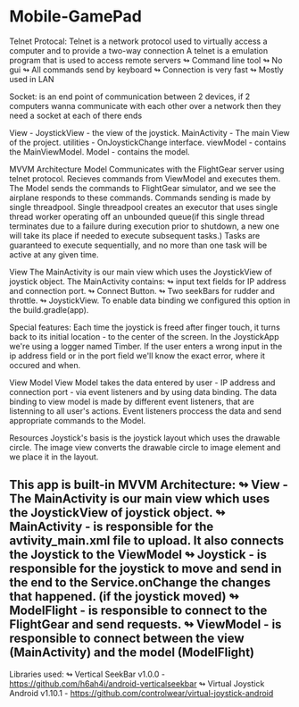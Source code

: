 # Mobile-GamePad

Telnet Protocal: Telnet is a network protocol used to virtually access a computer and to provide a two-way connection 
                 A telnet is a emulation program that is used to access remote servers 
                 ↬ Command line tool 
                 ↬ No gui 
                 ↬ All commands send by keyboard 
                 ↬ Connection is very fast 
                 ↬ Mostly used in LAN

Socket: is an end point of communication between 2 devices, 
        if 2 computers wanna communicate with each other over a network then they need a socket at each of there ends

View - JoystickView - the view of the joystick.
MainActivity - The main View of the project.
utilities - OnJoystickChange interface.
viewModel - contains the MainViewModel.
Model - contains the model.

MVVM Architecture
Model
Communicates with the FlightGear server using telnet protocol.
Recieves commands from ViewModel and executes them.
The Model sends the commands to FlightGear simulator, and we see the airplane responds to these commands.
Commands sending is made by single threadpool.
Single threadpool creates an executor that uses single thread worker operating off an unbounded queue(if this single thread terminates due to a failure during execution prior to shutdown, a new one will take its place if needed to execute subsequent tasks.) 
Tasks are guaranteed to execute sequentially, and no more than one task will be active at any given time.

View 
The MainActivity is our main view which uses the JoystickView of joystick object. 
The MainActivity contains: 
↬ input text fields for IP address and connection port. 
↬ Connect Button. 
↬ Two seekBars for rudder and throttle. 
↬ JoystickView. 
To enable data binding we configured this option in the build.gradle(app).

Special features: 
Each time the joystick is freed after finger touch, it turns back to its initial location - to the center of the screen. 
In the JoystickApp we're using a logger named Timber. If the user enters a wrong input in the ip address field or in the port field we'll know the exact error, where it occured and when.

View Model 
View Model takes the data entered by user - IP address and connection port - via event listeners and by using data binding. 
The data binding to view model is made by different event listeners, that are listenning to all user's actions. Event listeners proccess the data and send appropriate commands to the Model.

Resources
Joystick's basis is the joystick layout which uses the drawable circle. 
The image view converts the drawable circle to image element and we place it in the layout.

This app is built-in MVVM Architecture: 
↬ View - The MainActivity is our main view which uses the JoystickView of joystick object. 
↬ MainActivity - is responsible for the avtivity_main.xml file to upload. It also connects the Joystick to the ViewModel 
↬ Joystick - is responsible for the joystick to move and send in the end to the Service.onChange the changes that happened. (if the joystick moved) 
↬ ModelFlight - is responsible to connect to the FlightGear and send requests. 
↬ ViewModel - is responsible to connect between the view (MainActivity) and the model (ModelFlight)
-----------------------------------------------------------------------------------------------------------------------------------------------------------------------
Libraries used: 
↬ Vertical SeekBar v1.0.0 - https://github.com/h6ah4i/android-verticalseekbar
↬ Virtual Joystick Android v1.10.1 - https://github.com/controlwear/virtual-joystick-android
